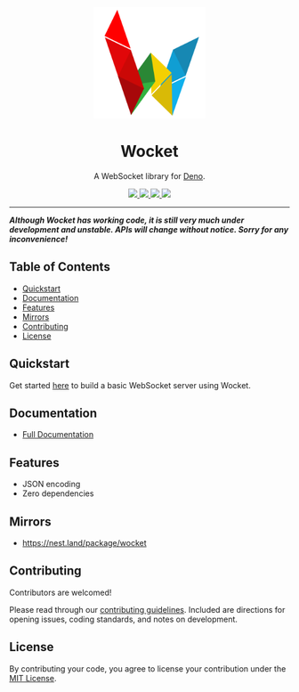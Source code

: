 <p align="center">
  <a href="https://drash.land/wocket">
    <img height="200" src="logo.svg" alt="Wocket">
  </a>
  <h1 align="center">Wocket</h1>
</p>
<p align="center">A WebSocket library for <a href="https://github.com/denoland/deno">Deno</a>.</p>
<p align="center">
  <a href="https://github.com/drashland/wocket/releases">
    <img src="https://img.shields.io/github/release/drashland/wocket.svg?color=bright_green&label=latest">
  </a>
  <a href="https://github.com/drashland/wocket/actions">
    <img src="https://img.shields.io/github/workflow/status/drashland/wocket/master?label=ci">
  </a>
  <a href="https://discord.gg/SgejNXq">
    <img src="https://img.shields.io/badge/chat-on%20discord-blue">
  </a>
  <a href="https://twitter.com/drash_land">
    <img src="https://img.shields.io/twitter/url?label=%40drash_land&style=social&url=https%3A%2F%2Ftwitter.com%2Fdrash_land">
  </a>
</p>

---

**_Although Wocket has working code, it is still very much under development and unstable. APIs will change without notice. Sorry for any inconvenience!_**

## Table of Contents
- [Quickstart](#quickstart)
- [Documentation](#documentation)
- [Features](#features)
- [Mirrors](#mirrors)
- [Contributing](#contributing)
- [License](#license)

## Quickstart

Get started [here](https://drash.land/wocket/#/#quickstart) to build a basic WebSocket server using Wocket.

## Documentation

- [Full Documentation](https://drash.land/wocket)

## Features

- JSON encoding
- Zero dependencies

## Mirrors

* https://nest.land/package/wocket

## Contributing

Contributors are welcomed!

Please read through our [contributing guidelines](./.github/CONTRIBUTING.md). Included are directions for opening issues, coding standards, and notes on development.

## License

By contributing your code, you agree to license your contribution under the [MIT License](./LICENSE).
